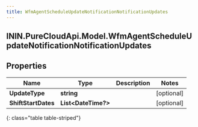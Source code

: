 ```yaml
---
title: WfmAgentScheduleUpdateNotificationNotificationUpdates
---
```

## ININ.PureCloudApi.Model.WfmAgentScheduleUpdateNotificationNotificationUpdates

## Properties

|Name | Type | Description | Notes|
|------------ | ------------- | ------------- | -------------|
| **UpdateType** | **string** |  | [optional] |
| **ShiftStartDates** | **List&lt;DateTime?&gt;** |  | [optional] |
{: class="table table-striped"}


